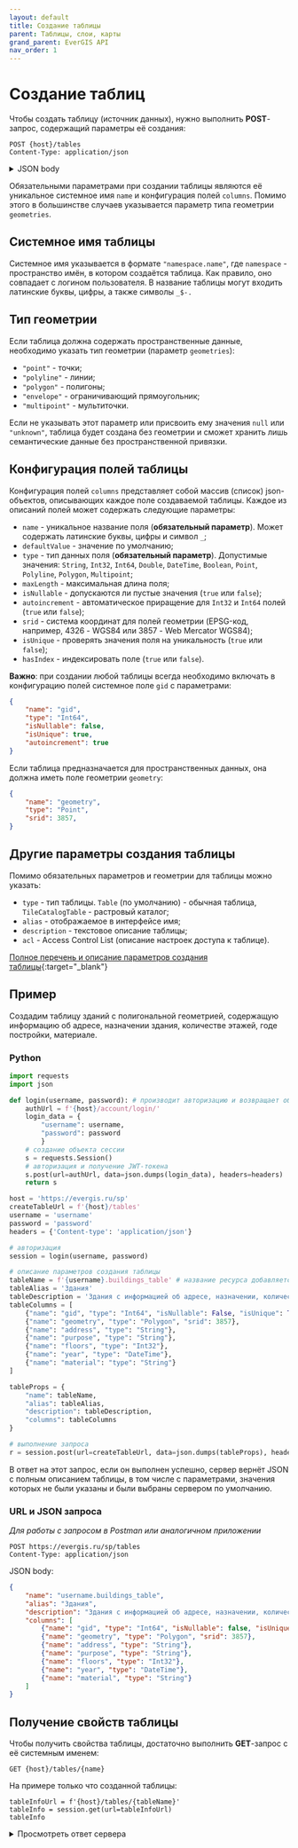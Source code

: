 ```yaml
---
layout: default
title: Создание таблицы
parent: Таблицы, слои, карты
grand_parent: EverGIS API
nav_order: 1
---
```


# Создание таблиц
Чтобы создать таблицу (источник данных), нужно выполнить **POST**-запрос, содержащий параметры её создания:
```
POST {host}/tables
Content-Type: application/json
```
<details>
<summary>JSON body</summary>
{% highlight json %}
{
  "columns": [
    {
      "name": "string",
      "defaultValue": null,
      "type": "Unknown",
      "maxLength": 0,
      "isNullable": true,
      "autoincrement": false,
      "srid": 0,
      "isUnique": true,
      "hasIndex": true
    }
  ],
  "rowCount": 0,
  "geometries": [
    "unknown"
  ],
  "type": "string",
  "configuration": {},
  "name": "string",
  "alias": "string",
  "owner": "string",
  "description": "string",
  "preview": "string",
  "createdDate": "2019-08-24T14:15:22Z",
  "changedDate": "2019-08-24T14:15:22Z",
  "permissions": "none",
  "acl": {
    "data": [
      {
        "role": "string",
        "permissions": "none"
      }
    ]
  },
  "icon": "string",
  "invisibleInCatalog": true
}
{% endhighlight %}
</details>

Обязательными параметрами при создании таблицы являются её уникальное системное имя `name` и конфигурация полей `columns`. Помимо этого в большинстве случаев указывается параметр типа геометрии `geometries`.

## Системное имя таблицы
Системное имя указывается в формате `"namespace.name"`, где `namespace` - пространство имён, в котором создаётся таблица. Как правило, оно совпадает с логином пользователя. В название таблицы могут входить латинские буквы, цифры, а также символы `_$-.`

## Тип геометрии
Если таблица должна содержать пространственные данные, необходимо указать тип геометрии (параметр `geometries`):
- `"point"` - точки;
- `"polyline"` - линии;
- `"polygon"` - полигоны;
- `"envelope"` - ограничивающий прямоугольник;
- `"multipoint"` - мультиточки.

Если не указывать этот параметр или присвоить ему значения `null` или `"unknown"`, таблица будет создана без геометрии и сможет хранить лишь семантические данные без пространственной привязки.

## Конфигурация полей таблицы
Конфигурация полей `columns` представляет собой массив (список) json-объектов, описывающих каждое поле создаваемой таблицы. Каждое из описаний полей может содержать следующие параметры:

- `name` - уникальное название поля (**обязательный параметр**). Может содержать латинские буквы, цифры и символ `_`;
- `defaultValue` - значение по умолчанию;
- `type` - тип данных поля (**обязательный параметр**). Допустимые значения: `String`, `Int32`, `Int64`, `Double`, `DateTime`, `Boolean`, `Point`, `Polyline`, `Polygon`, `Multipoint`;
- `maxLength` - максимальная длина поля;
- `isNullable` - допускаются ли пустые значения (`true` или `false`);
- `autoincrement` - автоматическое приращение для `Int32` и `Int64` полей (`true` или `false`);
- `srid` - система координат для полей геометрии (EPSG-код, например, 4326 - WGS84 или 3857 - Web Mercator WGS84);
- `isUnique` - проверять значения поля на уникальность (`true` или `false`);
- `hasIndex` - индексировать поле (`true` или `false`).

**Важно**: при создании любой таблицы всегда необходимо включать в конфигурацию полей системное поле `gid` с параметрами:
```json
{
    "name": "gid",
    "type": "Int64", 
    "isNullable": false, 
    "isUnique": true, 
    "autoincrement": true
}
```

Если таблица предназначается для пространственных данных, она должна иметь поле геометрии `geometry`:
```json
{
    "name": "geometry",
    "type": "Point", 
    "srid": 3857, 
}
```

## Другие параметры создания таблицы
Помимо обязательных параметров и геометрии для таблицы можно указать:
- `type` - тип таблицы. `Table` (по умолчанию) - обычная таблица, `TileCatalogTable` - растровый каталог;
- `alias` - отображаемое в интерфейсе имя;
- `description` - текстовое описание таблицы;
- `acl` - Access Control List (описание настроек доступа к таблице).

[Полное перечень и описание параметров создания таблицы](https://evergis.ru/sp/docs/index.html#tag/Tables/operation/TablesController_CreateTable){:target="_blank"}

## Пример
Создадим таблицу зданий с полигональной геометрией, содержащую информацию об адресе, назначении здания, количестве этажей, годе постройки, материале.

### Python
```python
import requests
import json

def login(username, password): # производит авторизацию и возвращает объект сессии
    authUrl = f'{host}/account/login/'
    login_data = {
        "username": username,
        "password": password
        }
    # создание объекта сессии
    s = requests.Session()
    # авторизация и получение JWT-токена
    s.post(url=authUrl, data=json.dumps(login_data), headers=headers)
    return s

host = 'https://evergis.ru/sp'
createTableUrl = f'{host}/tables'
username = 'username'
password = 'password'
headers = {'Content-type': 'application/json'}

# авторизация
session = login(username, password)

# описание параметров создания таблицы
tableName = f'{username}.buildings_table' # название ресурса добавляется к имени пользователя через точку
tableAlias = 'Здания'
tableDescription = 'Здания с информацией об адресе, назначении, количестве этажей, годе постройки и материале'
tableColumns = [
    {"name": "gid", "type": "Int64", "isNullable": False, "isUnique": True, "autoincrement": True},
    {"name": "geometry", "type": "Polygon", "srid": 3857},
    {"name": "address", "type": "String"},
    {"name": "purpose", "type": "String"},
    {"name": "floors", "type": "Int32"},
    {"name": "year", "type": "DateTime"},
    {"name": "material": "type": "String"}
]

tableProps = {
    "name": tableName,
    "alias": tableAlias,
    "description": tableDescription,
    "columns": tableColumns
}

# выполнение запроса
r = session.post(url=createTableUrl, data=json.dumps(tableProps), headers=headers).json()
```
В ответ на этот запрос, если он выполнен успешно, сервер вернёт JSON с полным описанием таблицы, в том числе с параметрами, значения которых не были указаны и были выбраны сервером по умолчанию.

### URL и JSON запроса
*Для работы с запросом в Postman или аналогичном приложении*

```
POST https://evergis.ru/sp/tables
Content-Type: application/json
```
JSON body:
```json
{
    "name": "username.buildings_table", 
    "alias": "Здания", 
    "description": "Здания с информацией об адресе, назначении, количестве этажей, годе постройки и материале",
    "columns": [
        {"name": "gid", "type": "Int64", "isNullable": false, "isUnique": true, "autoincrement": true}, 
        {"name": "geometry", "type": "Polygon", "srid": 3857}, 
        {"name": "address", "type": "String"}, 
        {"name": "purpose", "type": "String"}, 
        {"name": "floors", "type": "Int32"}, 
        {"name": "year", "type": "DateTime"}, 
        {"name": "material", "type": "String"}
    ]
}
```

## Получение свойств таблицы
Чтобы получить свойства таблицы, достаточно выполнить **GET**-запрос с её системным именем:
```
GET {host}/tables/{name}
```

На примере только что созданной таблицы:
```
tableInfoUrl = f'{host}/tables/{tableName}'
tableInfo = session.get(url=tableInfoUrl)
tableInfo
```
<details>
<summary>Просмотреть ответ сервера</summary>
{% highlight python %}
{'columns': [{'name': 'gid',
   'defaultValue': None,
   'type': 'Int64',
   'maxLength': None,
   'isNullable': False,
   'autoincrement': True,
   'srid': None,
   'isUnique': False,
   'hasIndex': True},
  {'name': 'geometry',
   'defaultValue': None,
   'type': 'Polygon',
   'maxLength': None,
   'isNullable': True,
   'autoincrement': False,
   'srid': 3857,
   'isUnique': False,
   'hasIndex': True},
  {'name': 'address',
   'defaultValue': None,
   'type': 'String',
   'maxLength': None,
   'isNullable': True,
   'autoincrement': False,
   'srid': None,
   'isUnique': False,
   'hasIndex': False},
  {'name': 'purpose',
   'defaultValue': None,
   'type': 'String',
   'maxLength': None,
   'isNullable': True,
   'autoincrement': False,
   'srid': None,
   'isUnique': False,
   'hasIndex': False},
  {'name': 'floors',
   'defaultValue': None,
   'type': 'Int32',
   'maxLength': None,
   'isNullable': True,
   'autoincrement': False,
   'srid': None,
   'isUnique': False,
   'hasIndex': False},
  {'name': 'year',
   'defaultValue': None,
   'type': 'DateTime',
   'maxLength': None,
   'isNullable': True,
   'autoincrement': False,
   'srid': None,
   'isUnique': False,
   'hasIndex': False},
  {'name': 'material',
   'defaultValue': None,
   'type': 'String',
   'maxLength': None,
   'isNullable': True,
   'autoincrement': False,
   'srid': None,
   'isUnique': False,
   'hasIndex': False}],
 'rowCount': 0,
 'geometries': ['polygon'],
 'type': 'Table',
 'configuration': {'type': 'defaultTableConfiguration'},
 'name': 'username.buildings_table',
 'alias': 'Здания',
 'owner': 'username',
 'description': 'Здания с информацией об адресе, назначении, количестве этажей, годе постройки и материале',
 'preview': None,
 'createdDate': '2023-11-29T11:21:11.9558Z',
 'changedDate': '2023-11-29T11:21:11.9558Z',
 'permissions': 'read,write,configure',
 'acl': {'data': [{'role': '__username',
    'permissions': 'read,write,configure'}]},
 'icon': None,
 'invisibleInCatalog': False}
{% endhighlight %}
</details>
